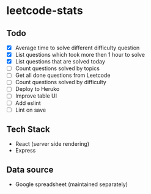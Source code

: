 # leetcode-stats

## Todo
- [x] Average time to solve different difficulty question
- [x] List questions which took more then 1 hour to solve
- [x] List questions that are solved today
- [ ] Count questions solved by topics
- [ ] Get all done questions from Leetcode
- [ ] Count questions solved by difficulty 
- [ ] Deploy to Heruko
- [ ] Improve table UI
- [ ] Add eslint
- [ ] Lint on save

## Tech Stack
- React (server side rendering)
- Express

## Data source
- Google spreadsheet (maintained separately)
